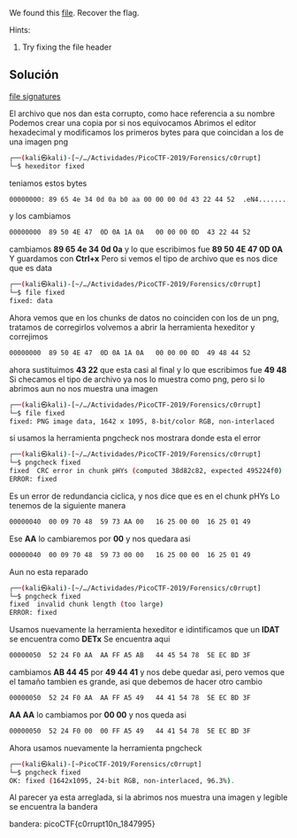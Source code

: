 We found this [file](https://jupiter.challenges.picoctf.org/static/ab30fcb7d47364b4190a7d3d40edb551/mystery). Recover the flag.

Hints:
1. Try fixing the file header

## Solución

[file signatures](https://www.youtube.com/redirect?event=video_description&redir_token=QUFFLUhqbWdseGJTQmhkWE9JeHRUSlp5Y3BheXRFTDJCZ3xBQ3Jtc0trdmRRZDNJUWJ4UldKaXRxbzc3MVpwUGR5Y0E5dnd6c1ZwajdrRlJMc3pRVUh5bFlPbmhtWldfMDJNNjcwb1VvMGlxbV9NWXBod1A4NFZ0LUhFVDhPN3hHT2NpblRMQ3lWb3FqVFlUbUhEUEEyREpEaw&q=https%3A%2F%2Fen.wikipedia.org%2Fwiki%2FList_of_file_signatures&v=7zY4VkiWbBI)

El archivo que nos dan esta corrupto, como hace referencia a su nombre
Podemos crear una copia por si nos equivocamos
Abrimos el editor hexadecimal y modificamos los primeros bytes para que coincidan a los de una imagen png
```bash
┌──(kali㉿kali)-[~/…/Actividades/PicoCTF-2019/Forensics/c0rrupt]
└─$ hexeditor fixed
```
teniamos estos bytes
```bash
00000000: 89 65 4e 34 0d 0a b0 aa 00 00 00 0d 43 22 44 52  .eN4........C"DR

```
y los cambiamos
```bash
00000000  89 50 4E 47  0D 0A 1A 0A   00 00 00 0D  43 22 44 52                                       .PNG........C"DR
```
cambiamos **89 65 4e 34 0d 0a** y lo que escribimos fue **89 50 4E 47  0D 0A**
Y guardamos con **Ctrl+x** 
Pero si vemos el tipo de archivo que es nos dice que es data
```bash
┌──(kali㉿kali)-[~/…/Actividades/PicoCTF-2019/Forensics/c0rrupt]
└─$ file fixed   
fixed: data
```
Ahora vemos que en los chunks de datos no coinciden con los de un png, tratamos de corregirlos
volvemos a abrir la herramienta hexeditor y correjimos
```bash
00000000  89 50 4E 47  0D 0A 1A 0A   00 00 00 0D  49 48 44 52                                       .PNG........IHDR
```
ahora sustituimos **43 22** que esta casi al final y lo que escribimos fue **49 48**
Si checamos el tipo de archivo ya nos lo muestra como png, pero si lo abrimos aun no nos muestra una imagen
```bash
┌──(kali㉿kali)-[~/…/Actividades/PicoCTF-2019/Forensics/c0rrupt]
└─$ file fixed     
fixed: PNG image data, 1642 x 1095, 8-bit/color RGB, non-interlaced
```
si usamos la herramienta pngcheck nos mostrara donde esta el error
```bash
┌──(kali㉿kali)-[~/…/Actividades/PicoCTF-2019/Forensics/c0rrupt]
└─$ pngcheck fixed 
fixed  CRC error in chunk pHYs (computed 38d82c82, expected 495224f0)
ERROR: fixed
```
Es un error de redundancia ciclica, y nos dice que es en el chunk pHYs
Lo tenemos de la siguiente manera
```bash
00000040  00 09 70 48  59 73 AA 00   16 25 00 00  16 25 01 49                                       ..pHYs...%...%.I
```
Ese **AA** lo cambiaremos por **00**
y nos quedara asi
```bash
00000040  00 09 70 48  59 73 00 00   16 25 00 00  16 25 01 49                                       ..pHYs...%...%.I
```
Aun no esta reparado
```bash
┌──(kali㉿kali)-[~/…/Actividades/PicoCTF-2019/Forensics/c0rrupt]
└─$ pngcheck fixed 
fixed  invalid chunk length (too large)
ERROR: fixed
```
Usamos nuevamente la herramienta hexeditor e idintificamos que un **IDAT** se encuentra como **DETx**
Se encuentra aqui
```bash
00000050  52 24 F0 AA  AA FF A5 AB   44 45 54 78  5E EC BD 3F                                       R$......DETx^..?
```
cambiamos **AB   44 45** por **49   44 41** y nos debe quedar asi, pero vemos que el tamaño tambien es grande, asi que debemos de hacer otro cambio
```bash
00000050  52 24 F0 AA  AA FF A5 49   44 41 54 78  5E EC BD 3F                                       R$.....IDATx^..?
```
**AA  AA** lo cambiamos por **00  00** y nos queda asi
```bash
00000050  52 24 F0 00  00 FF A5 49   44 41 54 78  5E EC BD 3F                                       R$.....IDATx^..?
```
Ahora usamos nuevamente la herramienta pngcheck
```bash
┌──(kali㉿kali)-[~PicoCTF-2019/Forensics/c0rrupt]
└─$ pngcheck fixed 
OK: fixed (1642x1095, 24-bit RGB, non-interlaced, 96.3%).
```
Al parecer ya esta arreglada, si la abrimos nos muestra una imagen y legible se encuentra la bandera

bandera:
picoCTF{c0rrupt10n_1847995}